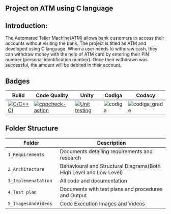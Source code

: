 ## Project on ATM using C language
## Introduction:

 The Automated Teller Machine(ATM) allows bank customers to access their accounts without visiting the bank. The project is titled as ATM  and developed using C language.
 When a user needs to withdraw cash, they can withdraw money with the help of ATM card by  entering their PIN number (personal identification number). Once their withdrawn was successful, the amount will be debited in their account.

## Badges

Build | Code Quality | Unity | Codiga | Codacy
------|----------|-------|--------------|-------
[![C/C++ CI](https://github.com/siddharth11801843/M1_ATM/actions/workflows/c-build.yml/badge.svg)](https://github.com/siddharth11801843/M1_ATM/actions/workflows/c-build.yml) | [![cppcheck-action](https://github.com/siddharth11801843/M1_ATM/actions/workflows/cppcheck.yml/badge.svg)](https://github.com/siddharth11801843/M1_ATM/actions/workflows/cppcheck.yml) | [![Unit testing](https://github.com/siddharth11801843/M1_ATM/actions/workflows/unit-test.yml/badge.svg)](https://github.com/siddharth11801843/M1_ATM/actions/workflows/unit-test.yml) | ![codiga](https://api.codiga.io/project/32463/score/svg) |  ![codiga_grade](https://api.codiga.io/project/32463/status/svg)

## Folder Structure
Folder                   | Description
-------------------------| -----------------------------------------
`1_Requirements`         | Documents detailing requirements and research
`2_Architecture     `         | Behavioural and Structural Diagrams(Both High Level and Low Level)
`3_Implemenatation `     | All code and documentation
`4_Test plan     `       | Documents with test plans and procedures and Output
`5_ImagesAndVideos`      | Code Execution Images and Videos
